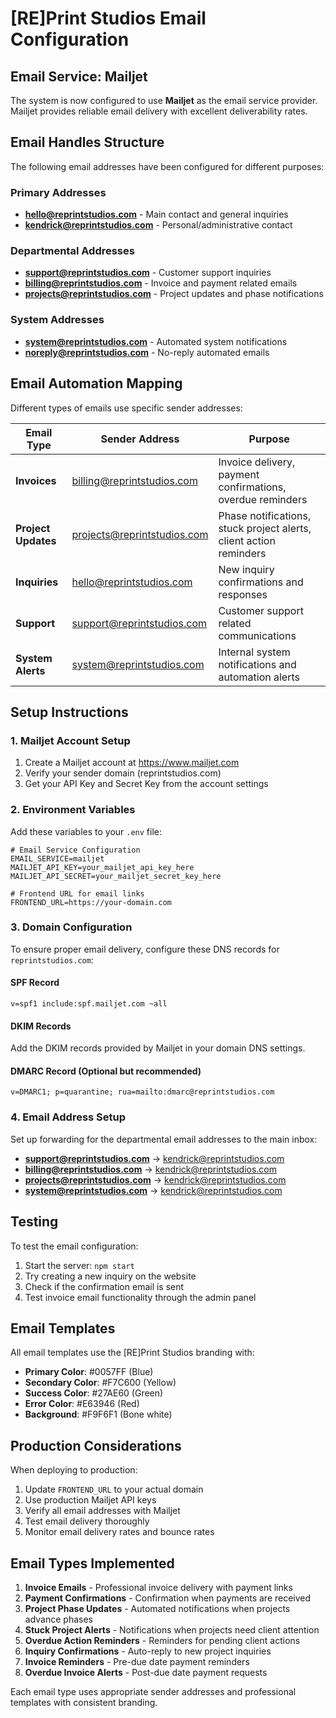 # [RE]Print Studios Email Configuration

## Email Service: Mailjet

The system is now configured to use **Mailjet** as the email service provider. Mailjet provides reliable email delivery with excellent deliverability rates.

## Email Handles Structure

The following email addresses have been configured for different purposes:

### Primary Addresses
- **hello@reprintstudios.com** - Main contact and general inquiries
- **kendrick@reprintstudios.com** - Personal/administrative contact

### Departmental Addresses
- **support@reprintstudios.com** - Customer support inquiries
- **billing@reprintstudios.com** - Invoice and payment related emails
- **projects@reprintstudios.com** - Project updates and phase notifications

### System Addresses
- **system@reprintstudios.com** - Automated system notifications
- **noreply@reprintstudios.com** - No-reply automated emails

## Email Automation Mapping

Different types of emails use specific sender addresses:

| Email Type | Sender Address | Purpose |
|------------|---------------|---------|
| **Invoices** | billing@reprintstudios.com | Invoice delivery, payment confirmations, overdue reminders |
| **Project Updates** | projects@reprintstudios.com | Phase notifications, stuck project alerts, client action reminders |
| **Inquiries** | hello@reprintstudios.com | New inquiry confirmations and responses |
| **Support** | support@reprintstudios.com | Customer support related communications |
| **System Alerts** | system@reprintstudios.com | Internal system notifications and automation alerts |

## Setup Instructions

### 1. Mailjet Account Setup
1. Create a Mailjet account at https://www.mailjet.com
2. Verify your sender domain (reprintstudios.com)
3. Get your API Key and Secret Key from the account settings

### 2. Environment Variables
Add these variables to your `.env` file:

```env
# Email Service Configuration
EMAIL_SERVICE=mailjet
MAILJET_API_KEY=your_mailjet_api_key_here
MAILJET_API_SECRET=your_mailjet_secret_key_here

# Frontend URL for email links
FRONTEND_URL=https://your-domain.com
```

### 3. Domain Configuration
To ensure proper email delivery, configure these DNS records for `reprintstudios.com`:

#### SPF Record
```
v=spf1 include:spf.mailjet.com ~all
```

#### DKIM Records
Add the DKIM records provided by Mailjet in your domain DNS settings.

#### DMARC Record (Optional but recommended)
```
v=DMARC1; p=quarantine; rua=mailto:dmarc@reprintstudios.com
```

### 4. Email Address Setup
Set up forwarding for the departmental email addresses to the main inbox:

- **support@reprintstudios.com** → kendrick@reprintstudios.com
- **billing@reprintstudios.com** → kendrick@reprintstudios.com  
- **projects@reprintstudios.com** → kendrick@reprintstudios.com
- **system@reprintstudios.com** → kendrick@reprintstudios.com

## Testing

To test the email configuration:

1. Start the server: `npm start`
2. Try creating a new inquiry on the website
3. Check if the confirmation email is sent
4. Test invoice email functionality through the admin panel

## Email Templates

All email templates use the [RE]Print Studios branding with:
- **Primary Color**: #0057FF (Blue)
- **Secondary Color**: #F7C600 (Yellow)  
- **Success Color**: #27AE60 (Green)
- **Error Color**: #E63946 (Red)
- **Background**: #F9F6F1 (Bone white)

## Production Considerations

When deploying to production:

1. Update `FRONTEND_URL` to your actual domain
2. Use production Mailjet API keys
3. Verify all email addresses with Mailjet
4. Test email delivery thoroughly
5. Monitor email delivery rates and bounce rates

## Email Types Implemented

1. **Invoice Emails** - Professional invoice delivery with payment links
2. **Payment Confirmations** - Confirmation when payments are received
3. **Project Phase Updates** - Automated notifications when projects advance phases
4. **Stuck Project Alerts** - Notifications when projects need client attention
5. **Overdue Action Reminders** - Reminders for pending client actions
6. **Inquiry Confirmations** - Auto-reply to new project inquiries
7. **Invoice Reminders** - Pre-due date payment reminders
8. **Overdue Invoice Alerts** - Post-due date payment requests

Each email type uses appropriate sender addresses and professional templates with consistent branding.